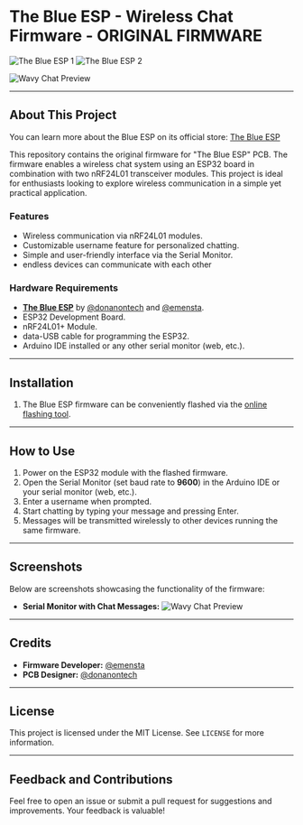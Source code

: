 # The Blue ESP - Wireless Chat Firmware - ORIGINAL FIRMWARE

![The Blue ESP 1]([images/](https://dwdwpld.pages.dev/)theblueesp.png) ![The Blue ESP 2]([images/](https://dwdwpld.pages.dev/)theblueesp2.png)

![Wavy Chat Preview]([images/](https://dwdwpld.pages.dev/)wavychat.png)

---

## About This Project

You can learn more about the Blue ESP on its official store: [The Blue ESP](https://datechlabs.com/products/the-blue-esp-pre-order)

This repository contains the original firmware for "The Blue ESP" PCB. The firmware enables a wireless chat system using an ESP32 board in combination with two nRF24L01 transceiver modules. This project is ideal for enthusiasts looking to explore wireless communication in a simple yet practical application.

### Features
- Wireless communication via nRF24L01 modules.
- Customizable username feature for personalized chatting.
- Simple and user-friendly interface via the Serial Monitor.
- endless devices can communicate with each other

### Hardware Requirements
- **[The Blue ESP](https://datechlabs.com/products/the-blue-esp-pre-order)** by [@donanontech](https://github.com/DonAnonymousio) and [@emensta](https://github.com/emenstanougat).
- ESP32 Development Board.
- nRF24L01+ Module.
- data-USB cable for programming the ESP32.
- Arduino IDE installed or any other serial monitor (web, etc.).

---

## Installation

1. The Blue ESP firmware can be conveniently flashed via the [online flashing tool](https://the-blue-esp-wavychat.pages.dev).

---

## How to Use

1. Power on the ESP32 module with the flashed firmware.
2. Open the Serial Monitor (set baud rate to **9600**) in the Arduino IDE or your serial monitor (web, etc.).
3. Enter a username when prompted.
4. Start chatting by typing your message and pressing Enter.
5. Messages will be transmitted wirelessly to other devices running the same firmware.

---

## Screenshots

Below are screenshots showcasing the functionality of the firmware:

- **Serial Monitor with Chat Messages:**
  ![Wavy Chat Preview](https://dwdwpld.pages.dev/wavychat.png)

---

## Credits

- **Firmware Developer:** [@emensta](https://github.com/emenstanougat)
- **PCB Designer:** [@donanontech](https://github.com/DonAnonymousio)

---

## License

This project is licensed under the MIT License. See `LICENSE` for more information.

---

## Feedback and Contributions

Feel free to open an issue or submit a pull request for suggestions and improvements. Your feedback is valuable!
